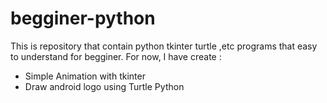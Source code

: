 # begginer-python
This is repository that contain python tkinter turtle ,etc programs that easy to understand for begginer.
For now, I have create :
  - Simple Animation with tkinter
  - Draw android logo using Turtle Python
